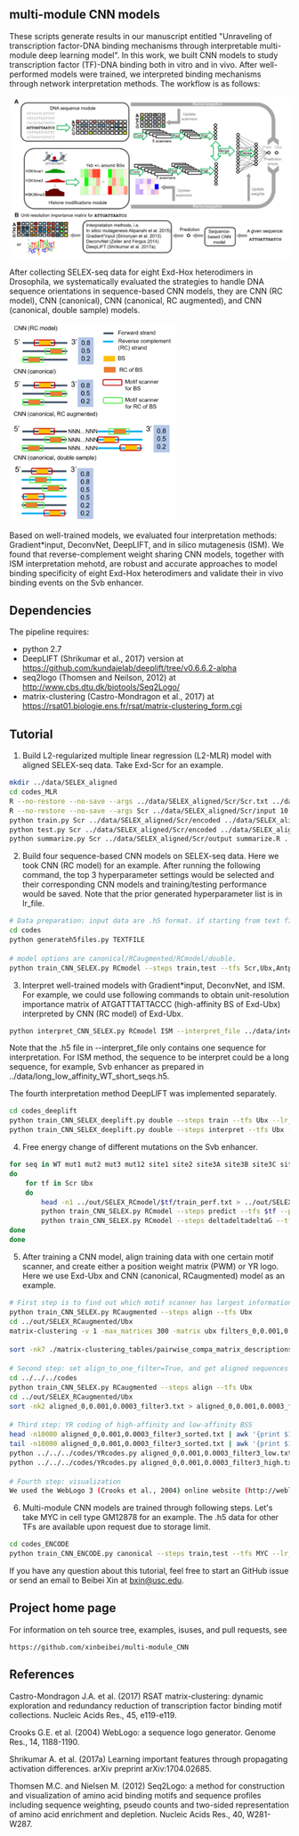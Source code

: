 ## multi-module CNN models

These scripts generate results in our manuscript entitled "Unraveling of transcription factor-DNA binding mechanisms through interpretable multi-module deep learning model". In this work, we built CNN models to study transcription factor (TF)-DNA binding both in vitro and in vivo. After well-performed models were trained, we interpreted binding mechanisms through network interpretation methods. The workflow is as follows: 

<img src="https://github.com/xinbeibei/multi-module_CNN/blob/master/Picture1.png" width=800 />

After collecting SELEX-seq data for eight Exd-Hox heterodimers in Drosophila, we systematically evaluated the strategies to handle DNA sequence orientations in sequence-based CNN models, they are CNN (RC model), CNN (canonical), CNN (canonical, RC augmented), and CNN (canonical, double sample) models. 

<img src="https://github.com/xinbeibei/multi-module_CNN/blob/master/Picture3A.png" width=300 />

Based on well-trained models, we evaluated four interpretation methods: Gradient*input, DeconvNet, DeepLIFT, and in silico mutagenesis (ISM). We found that reverse-complement weight sharing CNN models, together with ISM interpretation mehotd, are robust and accurate approaches to model binding specificity of eight Exd-Hox heterodimers and validate their in vivo binding events on the Svb enhancer. 

## Dependencies

The pipeline requires:

* python 2.7
* DeepLIFT (Shrikumar et al., 2017) version at https://github.com/kundajelab/deeplift/tree/v0.6.6.2-alpha
* seq2logo (Thomsen and Neilson, 2012) at http://www.cbs.dtu.dk/biotools/Seq2Logo/
* matrix-clustering (Castro-Mondragon et al., 2017) at https://rsat01.biologie.ens.fr/rsat/matrix-clustering_form.cgi

## Tutorial

1. Build L2-regularized multiple linear regression (L2-MLR) model with aligned SELEX-seq data. Take Exd-Scr for an example. 

```sh
mkdir ../data/SELEX_aligned
cd codes_MLR
R --no-restore --no-save --args ../data/SELEX_aligned/Scr/Scr.txt ../data/SELEX_aligned/Scr/encoded 8 feature_list < encode_custom.R 2>&1 1>/dev/null 
R --no-restore --no-save --args Scr ../data/SELEX_aligned/Scr/input 10 feature_list < shuffle_divide.R 2>&1 1>/dev/null
python train.py Scr ../data/SELEX_aligned/Scr/encoded ../data/SELEX_aligned/Scr/input ../data/SELEX_aligned/Scr/output 10 train.R feature_list
python test.py Scr ../data/SELEX_aligned/Scr/encoded ../data/SELEX_aligned/Scr/input ../data/SELEX_aligned/Scr/output 10 predict.R feature_list
python summarize.py Scr ../data/SELEX_aligned/Scr/output summarize.R ../data/SELEX_aligned/Scr/result feature_list
```

2. Build four sequence-based CNN models on SELEX-seq data. Here we took CNN (RC model) for an example. After running the following command, the top 3 hyperparameter settings would be selected and their corresponding CNN models and training/testing performance would be saved. Note that the prior generated hyperparameter list is in lr_file. 

```sh
# Data preparation: input data are .h5 format. if starting from text file, with first and second column indicate sequences and response (i.e. relative affinity), use the following command to prepare .h5 data. 
cd codes
python generateh5files.py TEXTFILE

# model options are canonical/RCaugmented/RCmodel/double.
python train_CNN_SELEX.py RCmodel --steps train,test --tfs Scr,Ubx,Antp,Pb,Dfd,AbdA,AbdB,Lab --lr_file lr_file 
```

3. Interpret well-trained models with Gradient*input, DeconvNet, and ISM. For example, we could use following commands to obtain unit-resolution importance matrix of ATGATTTATTACCC (high-affinity BS of Exd-Ubx) interpreted by CNN (RC model) of Exd-Ubx.
 
```sh
python interpret_CNN_SELEX.py RCmodel ISM --interpret_file ../data/interpret_seq/ATGATTTATTACCC.h5 --tfs Ubx --lr_file ../out/SELEX_RCmodel/Ubx/train_perf.txt
```

Note that the .h5 file in --interpret_file only contains one sequence for interpretation. For ISM method, the sequence to be interpret could be a long sequence, for example, Svb enhancer as prepared in ../data/long_low_affinity_WT_short_seqs.h5. 

The fourth interpretation method DeepLIFT was implemented separately.
```sh
cd codes_deeplift
python train_CNN_SELEX_deeplift.py double --steps train --tfs Ubx --lr_file lr_file
python train_CNN_SELEX_deeplift.py double --steps interpret --tfs Ubx --lr_file lr_file --interpret_file ../data/interpret_seq/ATGATTTATTACCC.h5
```

4. Free energy change of different mutations on the Svb enhancer. 

```sh
for seq in WT mut1 mut2 mut3 mut12 site1 site2 site3A site3B site3C site3D site3E
do
	for tf in Scr Ubx
	do
 		head -n1 ../out/SELEX_RCmodel/$tf/train_perf.txt > ../out/SELEX_RCmodel/$tf/best_perf.txt
 		python train_CNN_SELEX.py RCmodel --steps predict --tfs $tf --pred_file ../data/interpret_seq/long_low_affinity_$seq\_short_seqs.h5 --lr_file ../out/SELEX_RCmodel/$tf/best_perf.txt
 		python train_CNN_SELEX.py RCmodel --steps deltadeltadeltaG --tfs $tf --mut_str $seq 
done
done 
```

5. After training a CNN model, align training data with one certain motif scanner, and create either a position weight matrix (PWM) or YR logo. Here we use Exd-Ubx and CNN (canonical, RCaugmented) model as an example. 

```sh
# First step is to find out which motif scanner has largest information content.
python train_CNN_SELEX.py RCaugmented --steps align --tfs Ubx
cd ../out/SELEX_RCaugmented/Ubx
matrix-clustering -v 1 -max_matrices 300 -matrix ubx filters_0,0.001,0.0003.meme meme -hclust_method average -calc sum -title 'ubx' -metric_build_tree 'Ncor' -lth w 5 -lth cor 0.6 -lth Ncor 0.4 -quick -label_in_tree name -return json,heatmap -o ./matrix-clustering 2> ./matrix-clustering_err.txt

sort -nk7 ./matrix-clustering_tables/pairwise_compa_matrix_descriptions.tab > test

# Second step: set align_to_one_filter=True, and get aligned sequences based on one filter
cd ../../../codes
python train_CNN_SELEX.py RCaugmented --steps align --tfs Ubx
cd ../out/SELEX_RCaugmented/Ubx
sort -nk2 aligned_0,0.001,0.0003_filter3.txt > aligned_0,0.001,0.0003_filter3_sorted.txt

# Third step: YR coding of high-affinity and low-affinity BSS
head -n10000 aligned_0,0.001,0.0003_filter3_sorted.txt | awk '{print $1}' - | sed s/N/n/g - > aligned_0,0.001,0.0003_filter3_low.txt
tail -n10000 aligned_0,0.001,0.0003_filter3_sorted.txt | awk '{print $1}' - | sed s/N/n/g - > aligned_0,0.001,0.0003_filter3_high.txt
python ../../../codes/YRcodes.py aligned_0,0.001,0.0003_filter3_low.txt aligned_0,0.001,0.0003_filter3_low_YRcodes.txt
python ../../../codes/YRcodes.py aligned_0,0.001,0.0003_filter3_high.txt aligned_0,0.001,0.0003_filter3_high_YRcodes.txt

# Fourth step: visualization
We used the WebLogo 3 (Crooks et al., 2004) online website (http://weblogo.threeplusone.com/create.cgi) to plot PWM and YR logos. For PWM logos, we upload a file (aligned_0,0.001,0.0003_filter3_low.txt or aligned_0,0.001,0.0003_filter3_high.txt), and choose Composition as 'D. melanogaster (43%)' as GC content. 
```

6. Multi-module CNN models are trained through following steps. Let's take MYC in cell type GM12878 for an example. The .h5 data for other TFs are available upon request due to storage limit.

```sh
cd codes_ENCODE
python train_CNN_ENCODE.py canonical --steps train,test --tfs MYC --lr_file lr_file --tf_len 10 --celltype gm12878
``` 

If you have any question about this tutorial, feel free to start an GitHub issue or send an email to Beibei Xin at bxin@usc.edu.

## Project home page

For information on teh source tree, examples, isuses, and pull requests, see 

	https://github.com/xinbeibei/multi-module_CNN


## References

Castro-Mondragon J.A. et al. (2017) RSAT matrix-clustering: dynamic exploration and redundancy reduction of transcription factor binding motif collections. Nucleic Acids Res., 45, e119-e119.

Crooks G.E. et al. (2004) WebLogo: a sequence logo generator. Genome Res., 14, 1188-1190.

Shrikumar A. et al. (2017a) Learning important features through propagating activation differences. arXiv preprint arXiv:1704.02685.

Thomsen M.C. and Nielsen M. (2012) Seq2Logo: a method for construction and visualization of amino acid binding motifs and sequence profiles including sequence weighting, pseudo counts and two-sided representation of amino acid enrichment and depletion. Nucleic Acids Res., 40, W281-W287.
